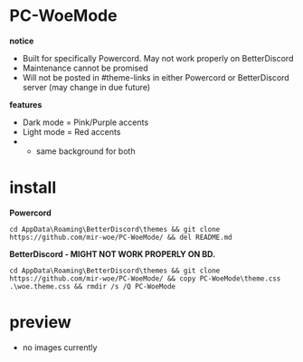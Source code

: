 # PC-WoeMode
<b> notice </b>
- Built for specifically Powercord. May not work properly on BetterDiscord
- Maintenance cannot be promised
- Will not be posted in #theme-links in either Powercord or BetterDiscord server (may change in due future)

<b> features </b>
- Dark mode = Pink/Purple accents
- Light mode = Red accents
- - same background for both

# install 
<b> Powercord </b>
```
cd AppData\Roaming\BetterDiscord\themes && git clone https://github.com/mir-woe/PC-WoeMode/ && del README.md
```
<b> BetterDiscord - MIGHT NOT WORK PROPERLY ON BD. </b>
```
cd AppData\Roaming\BetterDiscord\themes && git clone https://github.com/mir-woe/PC-WoeMode/ && copy PC-WoeMode\theme.css .\woe.theme.css && rmdir /s /Q PC-WoeMode
```

# preview
- no images currently
